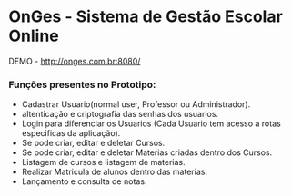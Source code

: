 # OnGes - Sistema de Gestão Escolar Online
DEMO - http://onges.com.br:8080/

### Funções presentes no Prototipo:

- Cadastrar Usuario(normal user, Professor ou Administrador).
- altenticação e criptografia das senhas dos usuarios.
- Login para diferenciar os Usuarios (Cada Usuario tem acesso a rotas especificas da aplicação).
- Se pode criar, editar e deletar Cursos.
- Se pode criar, editar e deletar Materias criadas dentro dos Cursos.
- Listagem de cursos e listagem de materias.
- Realizar Matricula de alunos dentro das materias.
- Lançamento e consulta de notas.
